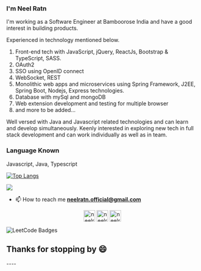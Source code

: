 <!-- ### Hi there 👋
-->
<!--
**neelra8n/neelra8n** is a ✨ _special_ ✨ repository because its `README.md` (this file) appears on your GitHub profile.-->

<h3 align="left">I'm Neel Ratn</h3>
<p align="left">
I'm working as a Software Engineer at Bamboorose India and have a good interest in building products.

Experienced in technology mentioned below.
1. Front-end tech with JavaScript, jQuery, ReactJs, Bootstrap & TypeScript, SASS.
2. OAuth2
3. SSO using OpenID connect
4. WebSocket, REST
4. Monolithic web apps and microservices using Spring Framework, J2EE, Spring Boot, Nodejs, Express technologies. 
5. Database with mySql and mongoDB
7. Web extension development and testing for multiple browser
8. and more to be added...

Well versed with Java and Javascript related technologies and can learn and develop simultaneously.
Keenly interested in exploring new tech in full stack development and can work individually as well as in team.
</p>

<h3 align="left">Language Known</h3>
<p align="left">Javascript, Java, Typescript</p>

[![Top Langs](https://github-readme-stats.vercel.app/api/top-langs/?username=neelra8n)](https://github.com/neelra8n/github-readme-stats)

![](https://leetcard.jacoblin.cool/neelratn)

- 📫 How to reach me **neelratn.official@gmail.com**

<p align="center">
<a href="https://www.linkedin.com/in/neel-ratn-353b60169/" target="blank"><img align="center" src="https://cdn.jsdelivr.net/npm/simple-icons@3.0.1/icons/linkedin.svg" alt="neelratn" height="30" width="30" /></a>
<a href="https://fb.com/neelratn100" target="blank"><img align="center" src="https://cdn.jsdelivr.net/npm/simple-icons@3.0.1/icons/facebook.svg" alt="neelratn" height="30" width="30" /></a>
<a href="https://instagram.com/indianghumakkad" target="blank"><img align="center" src="https://cdn.jsdelivr.net/npm/simple-icons@3.0.1/icons/instagram.svg" alt="neelratn" height="30" width="30" /></a>
</p>

![LeetCode Badges](https://leetcode-badge-showcase.vercel.app/api?username=neelratn&theme=dark&filter=comp)

<h2>Thanks for stopping by 😄</h2>
----
